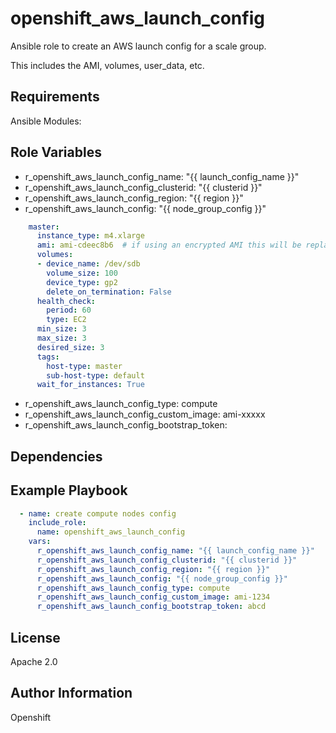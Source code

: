 openshift_aws_launch_config
=========

Ansible role to create an AWS launch config for a scale group.

This includes the AMI, volumes, user_data, etc.

Requirements
------------

Ansible Modules:


Role Variables
--------------
- r_openshift_aws_launch_config_name: "{{ launch_config_name }}"
- r_openshift_aws_launch_config_clusterid: "{{ clusterid }}"
- r_openshift_aws_launch_config_region: "{{ region }}"
- r_openshift_aws_launch_config: "{{ node_group_config }}"
```yaml
    master:
      instance_type: m4.xlarge
      ami: ami-cdeec8b6  # if using an encrypted AMI this will be replaced
      volumes:
      - device_name: /dev/sdb
        volume_size: 100
        device_type: gp2
        delete_on_termination: False
      health_check:
        period: 60
        type: EC2
      min_size: 3
      max_size: 3
      desired_size: 3
      tags:
        host-type: master
        sub-host-type: default
      wait_for_instances: True
```
- r_openshift_aws_launch_config_type: compute
- r_openshift_aws_launch_config_custom_image: ami-xxxxx
- r_openshift_aws_launch_config_bootstrap_token: <string of kubeconfig>

Dependencies
------------


Example Playbook
----------------
```yaml
  - name: create compute nodes config
    include_role:
      name: openshift_aws_launch_config
    vars:
      r_openshift_aws_launch_config_name: "{{ launch_config_name }}"
      r_openshift_aws_launch_config_clusterid: "{{ clusterid }}"
      r_openshift_aws_launch_config_region: "{{ region }}"
      r_openshift_aws_launch_config: "{{ node_group_config }}"
      r_openshift_aws_launch_config_type: compute
      r_openshift_aws_launch_config_custom_image: ami-1234
      r_openshift_aws_launch_config_bootstrap_token: abcd
```

License
-------

Apache 2.0

Author Information
------------------

Openshift
